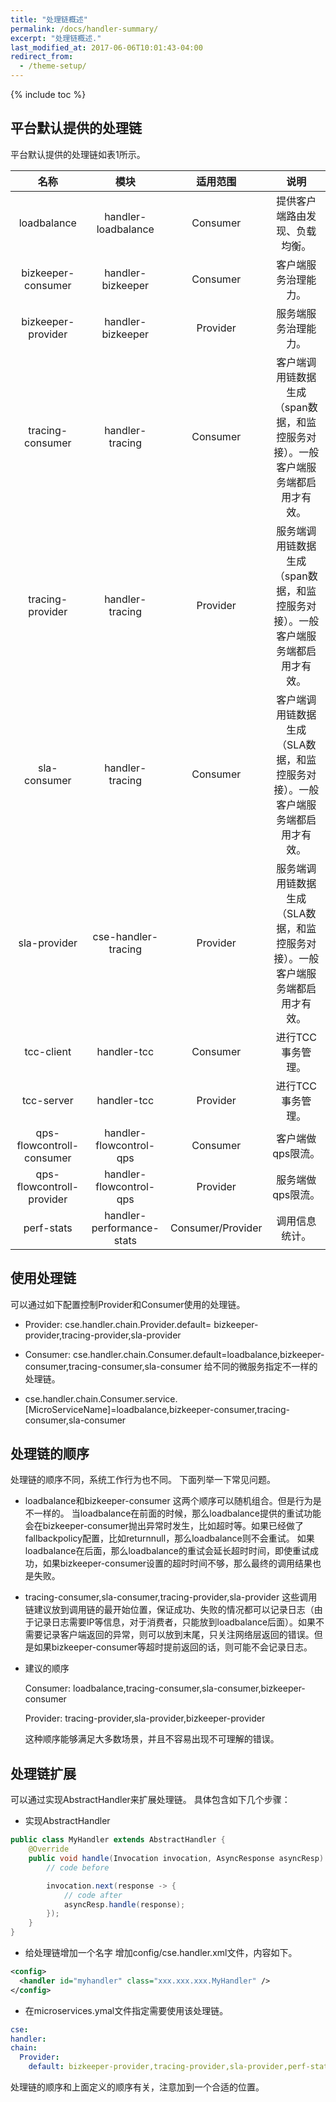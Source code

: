 ```yaml
---
title: "处理链概述"
permalink: /docs/handler-summary/
excerpt: "处理链概述."
last_modified_at: 2017-06-06T10:01:43-04:00
redirect_from:
  - /theme-setup/
---
```



{% include toc %}

## 平台默认提供的处理链

平台默认提供的处理链如表1所示。

|名称|模块|适用范围|说明|
|:-----:|:-----:|:------:|:-----:|
|loadbalance|handler-loadbalance|Consumer|提供客户端路由发现、负载均衡。|
|bizkeeper-consumer|handler-bizkeeper|Consumer|客户端服务治理能力。|
|bizkeeper-provider|handler-bizkeeper|Provider|服务端服务治理能力。|
|tracing-consumer|handler-tracing|Consumer|客户端调用链数据生成（span数据，和监控服务对接）。一般客户端服务端都启用才有效。|
|tracing-provider|handler-tracing|Provider|服务端调用链数据生成（span数据，和监控服务对接）。一般客户端服务端都启用才有效。|
|sla-consumer|handler-tracing|Consumer|客户端调用链数据生成（SLA数据，和监控服务对接）。一般客户端服务端都启用才有效。|
|sla-provider|cse-handler-tracing|Provider|服务端调用链数据生成（SLA数据，和监控服务对接）。一般客户端服务端都启用才有效。|
|tcc-client|handler-tcc|Consumer|进行TCC事务管理。|
|tcc-server|handler-tcc|Provider|进行TCC事务管理。|
|qps-flowcontroll-consumer|handler-flowcontrol-qps|Consumer|客户端做qps限流。|
|qps-flowcontroll-provider|handler-flowcontrol-qps|Provider|服务端做qps限流。|
|perf-stats|handler-performance-stats|Consumer/Provider|调用信息统计。|

## 使用处理链


可以通过如下配置控制Provider和Consumer使用的处理链。

- Provider: cse.handler.chain.Provider.default= bizkeeper-provider,tracing-provider,sla-provider
- Consumer: cse.handler.chain.Consumer.default=loadbalance,bizkeeper-consumer,tracing-consumer,sla-consumer
给不同的微服务指定不一样的处理链。

- cse.handler.chain.Consumer.service.[MicroServiceName]=loadbalance,bizkeeper-consumer,tracing-consumer,sla-consumer

## 处理链的顺序
处理链的顺序不同，系统工作行为也不同。 下面列举一下常见问题。

- loadbalance和bizkeeper-consumer 这两个顺序可以随机组合。但是行为是不一样的。 当loadbalance在前面的时候，那么loadbalance提供的重试功能会在bizkeeper-consumer抛出异常时发生，比如超时等。如果已经做了fallbackpolicy配置，比如returnnull，那么loadbalance则不会重试。 如果loadbalance在后面，那么loadbalance的重试会延长超时时间，即使重试成功，如果bizkeeper-consumer设置的超时时间不够，那么最终的调用结果也是失败。
- tracing-consumer,sla-consumer,tracing-provider,sla-provider 这些调用链建议放到调用链的最开始位置，保证成功、失败的情况都可以记录日志（由于记录日志需要IP等信息，对于消费者，只能放到loadbalance后面）。如果不需要记录客户端返回的异常，则可以放到末尾，只关注网络层返回的错误。但是如果bizkeeper-consumer等超时提前返回的话，则可能不会记录日志。
- 建议的顺序

  Consumer: loadbalance,tracing-consumer,sla-consumer,bizkeeper-consumer

  Provider: tracing-provider,sla-provider,bizkeeper-provider

  这种顺序能够满足大多数场景，并且不容易出现不可理解的错误。


## 处理链扩展

可以通过实现AbstractHandler来扩展处理链。 具体包含如下几个步骤：
- 实现AbstractHandler
```java
public class MyHandler extends AbstractHandler {
    @Override
    public void handle(Invocation invocation, AsyncResponse asyncResp) throws Exception {
        // code before

        invocation.next(response -> {
            // code after
            asyncResp.handle(response);
        });
    }
}
```

- 给处理链增加一个名字 增加config/cse.handler.xml文件，内容如下。

```xml
<config>
  <handler id="myhandler" class="xxx.xxx.xxx.MyHandler" />
</config>
```

- 在microservices.ymal文件指定需要使用该处理链。

```yaml
cse:
handler:
chain:
  Provider:
    default: bizkeeper-provider,tracing-provider,sla-provider,perf-stats,myhandler
```

处理链的顺序和上面定义的顺序有关，注意加到一个合适的位置。